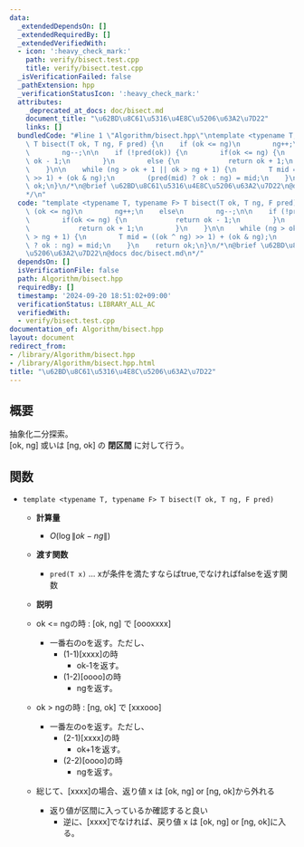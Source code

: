 ```yaml
---
data:
  _extendedDependsOn: []
  _extendedRequiredBy: []
  _extendedVerifiedWith:
  - icon: ':heavy_check_mark:'
    path: verify/bisect.test.cpp
    title: verify/bisect.test.cpp
  _isVerificationFailed: false
  _pathExtension: hpp
  _verificationStatusIcon: ':heavy_check_mark:'
  attributes:
    _deprecated_at_docs: doc/bisect.md
    document_title: "\u62BD\u8C61\u5316\u4E8C\u5206\u63A2\u7D22"
    links: []
  bundledCode: "#line 1 \"Algorithm/bisect.hpp\"\ntemplate <typename T, typename F>\
    \ T bisect(T ok, T ng, F pred) {\n    if (ok <= ng)\n        ng++;\n    else\n\
    \        ng--;\n\n    if (!pred(ok)) {\n        if(ok <= ng) {\n            return\
    \ ok - 1;\n        }\n        else {\n            return ok + 1;\n        }\n\
    \    }\n\n    while (ng > ok + 1 || ok > ng + 1) {\n        T mid = ((ok ^ ng)\
    \ >> 1) + (ok & ng);\n        (pred(mid) ? ok : ng) = mid;\n    }\n    return\
    \ ok;\n}\n/*\n@brief \u62BD\u8C61\u5316\u4E8C\u5206\u63A2\u7D22\n@docs doc/bisect.md\n\
    */\n"
  code: "template <typename T, typename F> T bisect(T ok, T ng, F pred) {\n    if\
    \ (ok <= ng)\n        ng++;\n    else\n        ng--;\n\n    if (!pred(ok)) {\n\
    \        if(ok <= ng) {\n            return ok - 1;\n        }\n        else {\n\
    \            return ok + 1;\n        }\n    }\n\n    while (ng > ok + 1 || ok\
    \ > ng + 1) {\n        T mid = ((ok ^ ng) >> 1) + (ok & ng);\n        (pred(mid)\
    \ ? ok : ng) = mid;\n    }\n    return ok;\n}\n/*\n@brief \u62BD\u8C61\u5316\u4E8C\
    \u5206\u63A2\u7D22\n@docs doc/bisect.md\n*/"
  dependsOn: []
  isVerificationFile: false
  path: Algorithm/bisect.hpp
  requiredBy: []
  timestamp: '2024-09-20 18:51:02+09:00'
  verificationStatus: LIBRARY_ALL_AC
  verifiedWith:
  - verify/bisect.test.cpp
documentation_of: Algorithm/bisect.hpp
layout: document
redirect_from:
- /library/Algorithm/bisect.hpp
- /library/Algorithm/bisect.hpp.html
title: "\u62BD\u8C61\u5316\u4E8C\u5206\u63A2\u7D22"
---
```

## 概要
抽象化二分探索。  
[ok, ng] 或いは [ng, ok] の **閉区間** に対して行う。

## 関数
- `template <typename T, typename F> T bisect(T ok, T ng, F pred) 
`
    - **計算量**
        - $O(\log \|ok - ng\|)$

    - **渡す関数**
        - `pred(T x)` ... xが条件を満たすならばtrue,でなければfalseを返す関数

    - **説明**

    - ok <= ngの時 : [ok, ng] で [oooxxxx]
        - 一番右のoを返す。ただし、
            - (1-1)[xxxx]の時
                - ok-1を返す。
            - (1-2)[oooo]の時
                - ngを返す。
    - ok > ngの時 : [ng, ok] で [xxxooo]
        - 一番左のoを返す。ただし、
            - (2-1)[xxxx]の時
                - ok+1を返す。
            - (2-2)[oooo]の時
                - ngを返す。
    - 総じて、[xxxx]の場合、返り値 x は [ok, ng] or [ng, ok]から外れる
        - 返り値が区間に入っているか確認すると良い
            - 逆に、[xxxx]でなければ、戻り値 x は [ok, ng] or [ng, ok]に入る。
